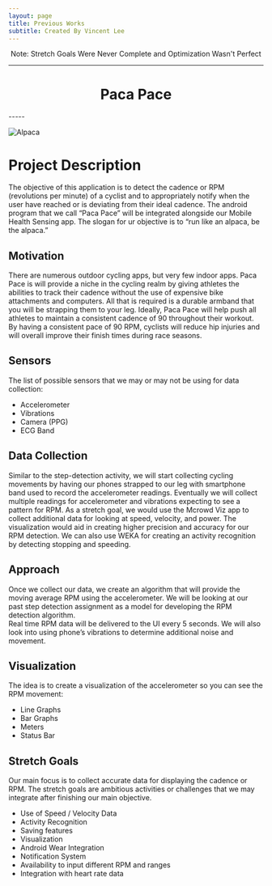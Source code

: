 ```yaml
---
layout: page
title: Previous Works
subtitle: Created By Vincent Lee
---
```


<center>Note: Stretch Goals Were Never Complete and Optimization Wasn't Perfect</center>

-----
<center><h1> Paca Pace </h1></center>
-----

![Alpaca]({{http://vincentylee.com/previousworks/}}/img/alpaca.png)

# Project Description

The objective of this application is to detect the cadence or RPM (revolutions per minute) of a cyclist and to appropriately notify when the user have reached or is deviating from their ideal cadence. The android program that we call “Paca Pace” will be integrated alongside our Mobile Health Sensing app. The slogan for ur objective is to “run like an alpaca, be the alpaca.”

## Motivation 

There are numerous outdoor cycling apps, but very few indoor apps.  Paca Pace is will provide a niche in the cycling realm by giving athletes the abilities to track their cadence without the use of expensive bike attachments and computers.  All that is required is a durable armband that you will be strapping them to your leg.
Ideally, Paca Pace will help push all athletes to maintain a consistent cadence of 90 throughout their workout.  By having a consistent pace of 90 RPM, cyclists will reduce hip injuries and will overall improve their finish times during race seasons.  

## Sensors

The list of possible sensors that we may or may not be using for data collection:

- Accelerometer
- Vibrations
- Camera (PPG)
- ECG Band

## Data Collection

Similar to the step-detection activity, we will start collecting cycling movements by having our phones strapped to our leg with smartphone band used to record the accelerometer readings. Eventually we will collect multiple readings for accelerometer and vibrations expecting to see a pattern for RPM.
As a stretch goal, we would use the Mcrowd Viz app to collect additional data for looking at speed, velocity, and power. The visualization would aid in creating higher precision and accuracy for our RPM detection. We can also use WEKA for creating an activity recognition by detecting stopping and speeding.

## Approach

Once we collect our data, we create an algorithm that will provide the moving average RPM using the accelerometer.  We will be looking at our past step detection assignment as a model for developing the RPM detection algorithm.  
Real time RPM data will be delivered to the UI every 5 seconds. We will also look into using phone’s vibrations to determine additional noise and movement.

## Visualization

The idea is to create a visualization of the accelerometer so you can see the RPM movement:

- Line Graphs
- Bar Graphs
- Meters
- Status Bar

## Stretch Goals

Our main focus is to collect accurate data for displaying the cadence or RPM. The stretch goals are ambitious activities or challenges that we may integrate after finishing our main objective. 

- Use of Speed / Velocity Data
- Activity Recognition
- Saving features
- Visualization
- Android Wear Integration
- Notification System
- Availability to input different RPM and ranges
- Integration with heart rate data
